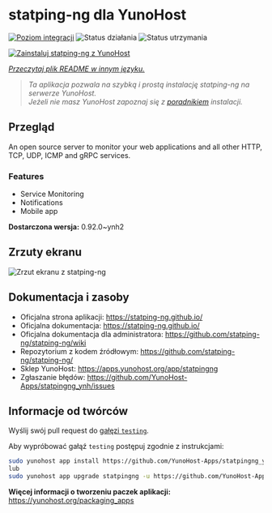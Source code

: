 <!--
To README zostało automatycznie wygenerowane przez <https://github.com/YunoHost/apps/tree/master/tools/readme_generator>
Nie powinno być ono edytowane ręcznie.
-->

# statping-ng dla YunoHost

[![Poziom integracji](https://apps.yunohost.org/badge/integration/statpingng)](https://ci-apps.yunohost.org/ci/apps/statpingng/)
![Status działania](https://apps.yunohost.org/badge/state/statpingng)
![Status utrzymania](https://apps.yunohost.org/badge/maintained/statpingng)

[![Zainstaluj statping-ng z YunoHost](https://install-app.yunohost.org/install-with-yunohost.svg)](https://install-app.yunohost.org/?app=statpingng)

*[Przeczytaj plik README w innym języku.](./ALL_README.md)*

> *Ta aplikacja pozwala na szybką i prostą instalację statping-ng na serwerze YunoHost.*  
> *Jeżeli nie masz YunoHost zapoznaj się z [poradnikiem](https://yunohost.org/install) instalacji.*

## Przegląd

An open source server to monitor your web applications and all other HTTP, TCP, UDP, ICMP and gRPC services.

### Features

- Service Monitoring
- Notifications
- Mobile app


**Dostarczona wersja:** 0.92.0~ynh2

## Zrzuty ekranu

![Zrzut ekranu z statping-ng](./doc/screenshots/statping.png)

## Dokumentacja i zasoby

- Oficjalna strona aplikacji: <https://statping-ng.github.io/>
- Oficjalna dokumentacja: <https://statping-ng.github.io/>
- Oficjalna dokumentacja dla administratora: <https://github.com/statping-ng/statping-ng/wiki>
- Repozytorium z kodem źródłowym: <https://github.com/statping-ng/statping-ng/>
- Sklep YunoHost: <https://apps.yunohost.org/app/statpingng>
- Zgłaszanie błędów: <https://github.com/YunoHost-Apps/statpingng_ynh/issues>

## Informacje od twórców

Wyślij swój pull request do [gałęzi `testing`](https://github.com/YunoHost-Apps/statpingng_ynh/tree/testing).

Aby wypróbować gałąź `testing` postępuj zgodnie z instrukcjami:

```bash
sudo yunohost app install https://github.com/YunoHost-Apps/statpingng_ynh/tree/testing --debug
lub
sudo yunohost app upgrade statpingng -u https://github.com/YunoHost-Apps/statpingng_ynh/tree/testing --debug
```

**Więcej informacji o tworzeniu paczek aplikacji:** <https://yunohost.org/packaging_apps>
